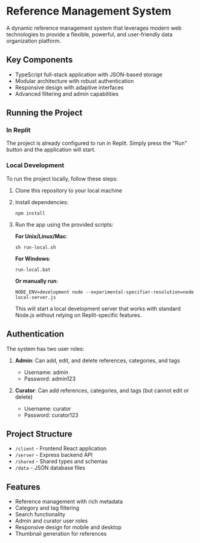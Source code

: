 # Reference Management System

A dynamic reference management system that leverages modern web technologies to provide a flexible, powerful, and user-friendly data organization platform.

## Key Components
- TypeScript full-stack application with JSON-based storage
- Modular architecture with robust authentication
- Responsive design with adaptive interfaces
- Advanced filtering and admin capabilities

## Running the Project

### In Replit
The project is already configured to run in Replit. Simply press the "Run" button and the application will start.

### Local Development
To run the project locally, follow these steps:

1. Clone this repository to your local machine
2. Install dependencies:
   ```
   npm install
   ```

3. Run the app using the provided scripts:

   **For Unix/Linux/Mac**:
   ```
   sh run-local.sh
   ```

   **For Windows**:
   ```
   run-local.bat
   ```

   **Or manually run**:
   ```
   NODE_ENV=development node --experimental-specifier-resolution=node local-server.js
   ```

   This will start a local development server that works with standard Node.js without relying on Replit-specific features.

## Authentication

The system has two user roles:

1. **Admin**: Can add, edit, and delete references, categories, and tags
   - Username: admin
   - Password: admin123

2. **Curator**: Can add references, categories, and tags (but cannot edit or delete)
   - Username: curator
   - Password: curator123

## Project Structure

- `/client` - Frontend React application
- `/server` - Express backend API
- `/shared` - Shared types and schemas
- `/data` - JSON database files
  
## Features

- Reference management with rich metadata
- Category and tag filtering
- Search functionality
- Admin and curator user roles
- Responsive design for mobile and desktop
- Thumbnail generation for references